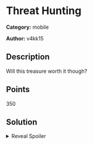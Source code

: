 # Threat Hunting
**Category:** mobile

**Author:** v4kk15

## Description
Will this treasure worth it though?

## Points
350

## Solution

<details>
 <summary>Reveal Spoiler</summary>

##### Decompile the application:
```bash
java -jar .\apktool_2.4.0.jar -r d .\treasure.apk
```

##### Change the smali MainActivity file (checkForBinary function):
```bash
const/4 v7, 0
return v7
return v7
```

##### Install the patched .apk on the device:
```bash
java -jar .\apktool_2.4.0.jar b .\app-debug\ -o modified.apk
java -jar .\sign.jar .\modified.apk
adb install -r -t .\modified.s.apk
```

##### Click "SEND"

</details>
